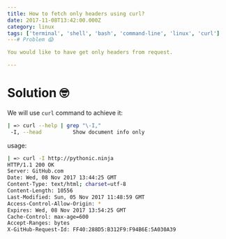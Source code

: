 ```yaml
---
title: How to fetch only headers using curl?
date: 2017-11-08T13:42:00.000Z
category: linux
tags: ['terminal', 'shell', 'bash', 'command-line', 'linux', 'curl']
---# Problem 😱

You would like to have get only headers from request.

---
```


# Solution 🤓

We will use `curl` command to achieve it:

```bash
| => curl --help | grep "\-I,"
 -I, --head          Show document info only
```

usage:
```bash
| => curl -I http://pythonic.ninja
HTTP/1.1 200 OK
Server: GitHub.com
Date: Wed, 08 Nov 2017 13:44:25 GMT
Content-Type: text/html; charset=utf-8
Content-Length: 10556
Last-Modified: Sun, 05 Nov 2017 11:48:59 GMT
Access-Control-Allow-Origin: *
Expires: Wed, 08 Nov 2017 13:54:25 GMT
Cache-Control: max-age=600
Accept-Ranges: bytes
X-GitHub-Request-Id: FF40:288D5:B312F9:F94B6E:5A030A39
```


